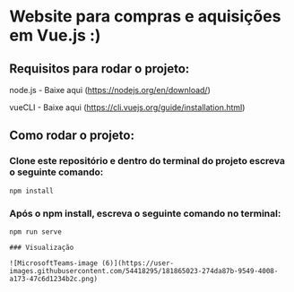 # Website para compras e aquisições em Vue.js :)

## Requisitos para rodar o projeto:

node.js - Baixe aqui (https://nodejs.org/en/download/)

vueCLI - Baixe aqui (https://cli.vuejs.org/guide/installation.html)

## Como rodar o projeto:
### Clone este repositório e dentro do terminal do projeto escreva o seguinte comando:

```
npm install
```

### Após o npm install, escreva o seguinte comando no terminal:
```
npm run serve
```

```
### Visualização

![MicrosoftTeams-image (6)](https://user-images.githubusercontent.com/54418295/181865023-274da87b-9549-4008-a173-47c6d1234b2c.png)

